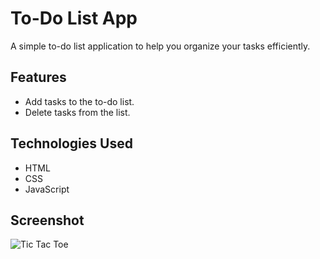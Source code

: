 # To-Do List App

A simple to-do list application to help you organize your tasks efficiently.

## Features

- Add tasks to the to-do list.
- Delete tasks from the list.

## Technologies Used

- HTML
- CSS
- JavaScript

## Screenshot

![Tic Tac Toe](https://github.com/Suman-20/Javascript-Projects/assets/155362476/02e0919c-9027-41c8-a5f6-d2566b963913)
